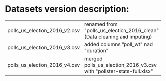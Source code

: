 # Datasets version description:
|   |   |   |
|---|---|---|
| polls_us_election_2016_v2.csv | renamed from "polls_us_election_2016_clean" (Data cleaning and imputing)  | @EvaGostiuk |
| polls_us_election_2016_v3.csv | added columns "poll_wt" nad "duration" | @alliselwah |
| polls_us_election_2016_v4.csv | merged polls_us_election_2016_v3.csv with "pollster-stats-full.xlsx" | @EvaGostiuk |
